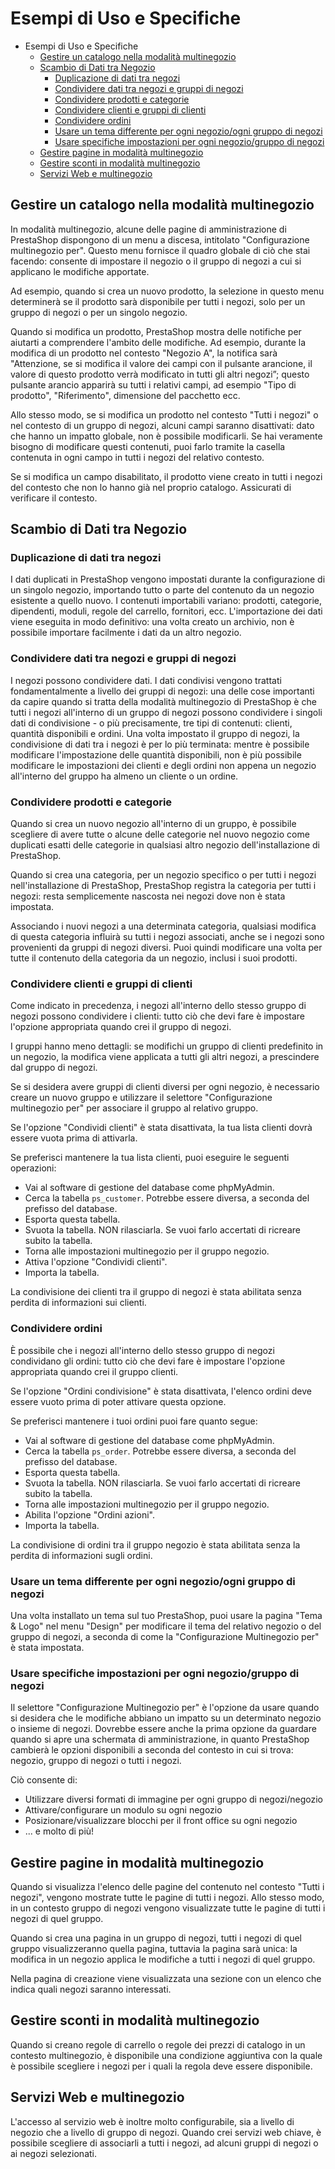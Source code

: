 # Esempi di Uso e Specifiche

* Esempi di Uso e Specifiche 
  * [Gestire un catalogo nella modalità multinegozio](esempi-di-uso-e-specifiche.md#gestire-un-catalogo-nella-modalita-multinegozio)
  * [Scambio di Dati tra Negozio](esempi-di-uso-e-specifiche.md#EsempidiUsoeSpecifiche-ScambiodiDatitraNegozio)
    * [Duplicazione di dati tra negozi](esempi-di-uso-e-specifiche.md#EsempidiUsoeSpecifiche-Duplicazionedidatitranegozi)
    * [Condividere dati tra negozi e gruppi di negozi](esempi-di-uso-e-specifiche.md#EsempidiUsoeSpecifiche-Condivideredatitranegoziegruppidinegozi)
    * [Condividere prodotti e categorie](esempi-di-uso-e-specifiche.md#EsempidiUsoeSpecifiche-Condividereprodottiecategorie)
    * [Condividere clienti e gruppi di clienti](esempi-di-uso-e-specifiche.md#EsempidiUsoeSpecifiche-Condividereclientiegruppidiclienti)
    * [Condividere ordini](esempi-di-uso-e-specifiche.md#EsempidiUsoeSpecifiche-Condividereordini)
    * [Usare un tema differente per ogni negozio/ogni gruppo di negozi](esempi-di-uso-e-specifiche.md#EsempidiUsoeSpecifiche-Usareuntemadifferenteperogninegozio/ognigruppodinegozi)
    * [Usare specifiche impostazioni per ogni negozio/gruppo di negozi](esempi-di-uso-e-specifiche.md#EsempidiUsoeSpecifiche-Usarespecificheimpostazioniperogninegozio/gruppodinegozi)
  * [Gestire pagine in modalità multinegozio](esempi-di-uso-e-specifiche.md#gestire-pagine-in-modalita-multinegozio)
  * [Gestire sconti in modalità multinegozio](esempi-di-uso-e-specifiche.md#gestire-sconti-in-modalita-multinegozio)
  * [Servizi Web e multinegozio](esempi-di-uso-e-specifiche.md#EsempidiUsoeSpecifiche-ServiziWebemultinegozio)

## Gestire un catalogo nella modalità multinegozio

In modalità multinegozio, alcune delle pagine di amministrazione di PrestaShop dispongono di un menu a discesa, intitolato "Configurazione multinegozio per". Questo menu fornisce il quadro globale di ciò che stai facendo: consente di impostare il negozio o il gruppo di negozi a cui si applicano le modifiche apportate.

Ad esempio, quando si crea un nuovo prodotto, la selezione in questo menu determinerà se il prodotto sarà disponibile per tutti i negozi, solo per un gruppo di negozi o per un singolo negozio.

Quando si modifica un prodotto, PrestaShop mostra delle notifiche per aiutarti a comprendere l'ambito delle modifiche. Ad esempio, durante la modifica di un prodotto nel contesto "Negozio A", la notifica sarà "Attenzione, se si modifica il valore dei campi con il pulsante arancione, il valore di questo prodotto verrà modificato in tutti gli altri negozi”; questo pulsante arancio apparirà su tutti i relativi campi, ad esempio "Tipo di prodotto", "Riferimento", dimensione del pacchetto ecc.

Allo stesso modo, se si modifica un prodotto nel contesto "Tutti i negozi" o nel contesto di un gruppo di negozi, alcuni campi saranno disattivati: dato che hanno un impatto globale, non è possibile modificarli. Se hai veramente bisogno di modificare questi contenuti, puoi farlo tramite la casella contenuta in ogni campo in tutti i negozi del relativo contesto.

Se si modifica un campo disabilitato, il prodotto viene creato in tutti i negozi del contesto che non lo hanno già nel proprio catalogo. Assicurati di verificare il contesto.

## Scambio di Dati tra Negozio <a id="EsempidiUsoeSpecifiche-ScambiodiDatitraNegozio"></a>

### Duplicazione di dati tra negozi <a id="EsempidiUsoeSpecifiche-Duplicazionedidatitranegozi"></a>

I dati duplicati in PrestaShop vengono impostati durante la configurazione di un singolo negozio, importando tutto o parte del contenuto da un negozio esistente a quello nuovo. I contenuti importabili variano: prodotti, categorie, dipendenti, moduli, regole del carrello, fornitori, ecc. L'importazione dei dati viene eseguita in modo definitivo: una volta creato un archivio, non è possibile importare facilmente i dati da un altro negozio.

### Condividere dati tra negozi e gruppi di negozi <a id="EsempidiUsoeSpecifiche-Condivideredatitranegoziegruppidinegozi"></a>

I negozi possono condividere dati. I dati condivisi vengono trattati fondamentalmente a livello dei gruppi di negozi: una delle cose importanti da capire quando si tratta della modalità multinegozio di PrestaShop è che tutti i negozi all'interno di un gruppo di negozi possono condividere i singoli dati di condivisione - o più precisamente, tre tipi di contenuti: clienti, quantità disponibili e ordini. Una volta impostato il gruppo di negozi, la condivisione di dati tra i negozi è per lo più terminata: mentre è possibile modificare l'impostazione delle quantità disponibili, non è più possibile modificare le impostazioni dei clienti e degli ordini non appena un negozio all'interno del gruppo ha almeno un cliente o un ordine.

### Condividere prodotti e categorie <a id="EsempidiUsoeSpecifiche-Condividereprodottiecategorie"></a>

Quando si crea un nuovo negozio all'interno di un gruppo, è possibile scegliere di avere tutte o alcune delle categorie nel nuovo negozio come duplicati esatti delle categorie in qualsiasi altro negozio dell'installazione di PrestaShop.

Quando si crea una categoria, per un negozio specifico o per tutti i negozi nell'installazione di PrestaShop, PrestaShop registra la categoria per tutti i negozi: resta semplicemente nascosta nei negozi dove non è stata impostata.

Associando i nuovi negozi a una determinata categoria, qualsiasi modifica di questa categoria influirà su tutti i negozi associati, anche se i negozi sono provenienti da gruppi di negozi diversi. Puoi quindi modificare una volta per tutte il contenuto della categoria da un negozio, inclusi i suoi prodotti.

### Condividere clienti e gruppi di clienti <a id="EsempidiUsoeSpecifiche-Condividereclientiegruppidiclienti"></a>

Come indicato in precedenza, i negozi all'interno dello stesso gruppo di negozi possono condividere i clienti: tutto ciò che devi fare è impostare l'opzione appropriata quando crei il gruppo di negozi.

I gruppi hanno meno dettagli: se modifichi un gruppo di clienti predefinito in un negozio, la modifica viene applicata a tutti gli altri negozi, a prescindere dal gruppo di negozi.

Se si desidera avere gruppi di clienti diversi per ogni negozio, è necessario creare un nuovo gruppo e utilizzare il selettore "Configurazione multinegozio per" per associare il gruppo al relativo gruppo.

Se l'opzione "Condividi clienti" è stata disattivata, la tua lista clienti dovrà essere vuota prima di attivarla.

Se preferisci mantenere la tua lista clienti, puoi eseguire le seguenti operazioni:

* Vai al software di gestione del database come phpMyAdmin.
* Cerca la tabella `ps_customer`. Potrebbe essere diversa, a seconda del prefisso del database.
* Esporta questa tabella.
* Svuota la tabella. NON rilasciarla. Se vuoi farlo accertati di ricreare subito la tabella.
* Torna alle impostazioni multinegozio per il gruppo negozio.
* Attiva l'opzione "Condividi clienti".
* Importa la tabella.

La condivisione dei clienti tra il gruppo di negozi è stata abilitata senza perdita di informazioni sui clienti.

### Condividere ordini <a id="EsempidiUsoeSpecifiche-Condividereordini"></a>

È possibile che i negozi all'interno dello stesso gruppo di negozi condividano gli ordini: tutto ciò che devi fare è impostare l'opzione appropriata quando crei il gruppo clienti.

Se l'opzione "Ordini condivisione" è stata disattivata, l'elenco ordini deve essere vuoto prima di poter attivare questa opzione.

Se preferisci mantenere i tuoi ordini puoi fare quanto segue:

* Vai al software di gestione del database come phpMyAdmin.
* Cerca la tabella `ps_order`. Potrebbe essere diversa, a seconda del prefisso del database.
* Esporta questa tabella.
* Svuota la tabella. NON rilasciarla. Se vuoi farlo accertati di ricreare subito la tabella.
* Torna alle impostazioni multinegozio per il gruppo negozio.
* Abilita l'opzione "Ordini azioni".
* Importa la tabella.

La condivisione di ordini tra il gruppo negozio è stata abilitata senza la perdita di informazioni sugli ordini.

### Usare un tema differente per ogni negozio/ogni gruppo di negozi <a id="EsempidiUsoeSpecifiche-Usareuntemadifferenteperogninegozio/ognigruppodinegozi"></a>

Una volta installato un tema sul tuo PrestaShop, puoi usare la pagina "Tema & Logo" nel menu "Design" per modificare il tema del relativo negozio o del gruppo di negozi, a seconda di come la "Configurazione Multinegozio per" è stata impostata.

### Usare specifiche impostazioni per ogni negozio/gruppo di negozi <a id="EsempidiUsoeSpecifiche-Usarespecificheimpostazioniperogninegozio/gruppodinegozi"></a>

Il selettore "Configurazione Multinegozio per" è l'opzione da usare quando si desidera che le modifiche abbiano un impatto su un determinato negozio o insieme di negozi. Dovrebbe essere anche la prima opzione da guardare quando si apre una schermata di amministrazione, in quanto PrestaShop cambierà le opzioni disponibili a seconda del contesto in cui si trova: negozio, gruppo di negozi o tutti i negozi.

Ciò consente di:

* Utilizzare diversi formati di immagine per ogni gruppo di negozi/negozio
* Attivare/configurare un modulo su ogni negozio
* Posizionare/visualizzare blocchi per il front office su ogni negozio
* ... e molto di più!

## Gestire pagine in modalità multinegozio

Quando si visualizza l'elenco delle pagine del contenuto nel contesto "Tutti i negozi", vengono mostrate tutte le pagine di tutti i negozi. Allo stesso modo, in un contesto gruppo di negozi vengono visualizzate tutte le pagine di tutti i negozi di quel gruppo.

Quando si crea una pagina in un gruppo di negozi, tutti i negozi di quel gruppo visualizzeranno quella pagina, tuttavia la pagina sarà unica: la modifica in un negozio applica le modifiche a tutti i negozi di quel gruppo.

Nella pagina di creazione viene visualizzata una sezione con un elenco che indica quali negozi saranno interessati.

## Gestire sconti in modalità multinegozio

Quando si creano regole di carrello o regole dei prezzi di catalogo in un contesto multinegozio, è disponibile una condizione aggiuntiva con la quale è possibile scegliere i negozi per i quali la regola deve essere disponibile.

## **Servizi Web e multinegozio** <a id="EsempidiUsoeSpecifiche-ServiziWebemultinegozio"></a>

L'accesso al servizio web è inoltre molto configurabile, sia a livello di negozio che a livello di gruppo di negozi. Quando crei servizi web chiave, è possibile scegliere di associarli a tutti i negozi, ad alcuni gruppi di negozi o ai negozi selezionati.

